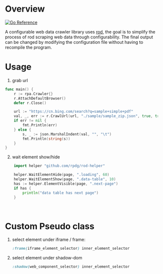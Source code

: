 
# Overview


[![Go Reference](https://pkg.go.dev/badge/github.com/rpdg/rod-helper.svg)](https://pkg.go.dev/github.com/rpdg/rod-helper)


A configurable web data crawler library uses [rod](https://github.com/go-rod/rod), the goal is to simplify the process of rod scraping web data through configurability. The final output can be changed by modifying the configuration file without having to recompile the program.

# Usage

1. grab url 

```go
func main() {
	r := rpa.Crawler{}
	r.AttachDefaultBrowser()
	defer r.Close()

	url := "https://cn.bing.com/search?q=sample+simple+pdf"
	val, _, err := r.CrawlUrl(url, "./sample/sample_zip.json", true, true)
	if err != nil {
		fmt.Println(err)
	} else {
		s, _ := json.MarshalIndent(val, "", "\t")
		fmt.Println(string(s))
	}
}
```

2. wait element show/hide

``` go
	import helper "github.com/rpdg/rod-helper"

    helper.WaitElementHide(page, ".loading", 60)
    helper.WaitElementShow(page, ".data-table", 10)
    has := helper.ElementVisible(page, ".next-page")
    if has {
        println("data table has next page")
    }


```

​	

# Custom Pseudo class

1. select element under iframe / frame:

    ```css
    :frame(iframe_element_selector) inner_element_selector
    ```

2. select element under shadow-dom

	```css
	:shadow(web_component_selector) inner_element_selector
	```
	
	
